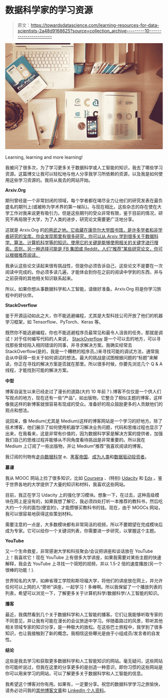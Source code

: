# 数据科学家的学习资源

> 原文：<https://towardsdatascience.com/learning-resources-for-data-scientists-2a48d9168625?source=collection_archive---------10----------------------->

![](img/c4abf9d1fc023228fe5c3298aafdb370.png)

Learning, learning and more learning!

我被问了很多次，为了学习更多关于数据科学或人工智能的知识，我去了哪些学习资源。这篇博文让我可以轻松地与他人分享我学习所依赖的资源，以及我是如何使用这些学习资源的。我将从我去的网站开始。

**Arxiv.Org**

期刊曾经是一个非常封闭的领域，每个学者都在竭尽全力让他们的研究发表在最负盛名的期刊上(或被称为学术界的第一梯队)。与现在相比，这些杂志的存在使在大学工作对我来说更有吸引力。但是这些期刊的受众非常有限，鉴于目前的情况，研究不再局限于大学，为了人类的进步，研究论文需要更广泛地分享。

这就是 Arxiv.Org 的[的用武之地。它收藏在康奈尔大学图书馆，是许多学者和非学者研究的宝库。你会发现那里有很多研究，你可以从 Arxiv 学到很多关于数据科学、算法、计算机科学等的知识。使用它的关键是能够使用相关的关键字进行搜索。否则，另一种选择可能是 FB 集团或 Reddit，人们“推荐”某些研究论文，你可以根据推荐阅读。](https://arxiv.org/)

我承认这些论文读起来很有挑战性，但是你必须告诉自己，这些论文不是要在一次阅读中完成的。你必须多读几遍，才能体会到你在之前的阅读中学到的东西，并与之前获得的其他相关知识联系起来。

所以，如果你想从事数据科学和人工智能，请做好准备。Arxiv.Org 将是你学习旅程中的好伙伴。

**StackOverflow**

鉴于开源运动如此之大，你不能逃避编程，尤其是大型科技公司开放了他们的机器学习框架，如 Tensorflow、PyTorch、Keras 等。

既然你不能逃避编程，你也不能逃避程序员最常见和最令人沮丧的任务，那就是调试！对于任何编写代码的人来说， [StackOverflow](https://stackoverflow.com/) 是一个可以去的地方，可以寻找那些曾经陷入相同错误的同事，并寻求解决方案。我确实经常去 StackOverflow(是的，我是一个糟糕的程序员。)来寻找可能的调试方法，通常我会从中获得一些关于如何调试的想法。最大的挑战是试图根据问题的“标题”来解读，你正在寻找的解决方案是否就在那里。所以很多时候，你要先浏览几个 Q & A 线程，才能找到可能的解决方案。

**中型**

博客自诞生以来已经走过了漫长的道路(大约 10 年前？).博客不仅仅是一个供人们写观点的地方，现在还有一些“产品”，如出版物，它整合了相似主题的博客，这样像我这样的新博客就很容易有现成的受众。准备好的观众鼓励更多的人贡献他们的观点和想法。

说回来，像 Medium(尤其是 Medium)这样的博客网站是一个学习的好地方。除了技术博客，他们展示了如何使用机器学习解决业务问题，代码和思维过程也显示了出来，在我看来，这是非常有价值的，因为数据科学家是解决方案的提供者，加强我们自己的思维过程并能够从不同角度看待挑战是非常重要的。所以我在 Medium 上订阅了一些出版物，并让 Medium“推荐”我喜欢阅读的博客。

我订阅的刊物有[走向数据科学](https://towardsdatascience.com/) e、[黑客帝国](https://hackernoon.com/)、[成为人类](https://becominghuman.ai/)和[数据驱动投资者](https://medium.com/datadriveninvestor)。

**慕课**

我从 MOOC 网站上捡了很多知识，比如 [Coursera](https://www.coursera.org/) 、(特别) [Udacity](https://www.udacity.com/) 和 [Edx](https://www.edx.org/) 。鉴于世界各地的大学提供了大量的知识和材料，我喜欢这些网站。

目前，我正在学习 Udacity 上的强化学习模块。想象一下，在过去，这种高级模块在网上是没有的，如果我想了解它，我必须四处打听一本推荐的教科书，然后吃大约一个月的面包(便宜的)，才能攒够买教科书的钱。现在，由于 MOOCs 网站，我可以很容易地获得这些策划材料。

需要注意的一点是，大多数模块都有非常简洁的视频，所以不要期望在完成模块后成为专家。它可以给你一个关键词列表，你需要进一步研究，以掌握这个主题。

**YouTube**

又一个生命救星，非常感谢大学和科技聚会/会议把讲座和谈话放在 YouTube 上！我喜欢它！现在 YouTube 上有很多大学讲座，如果我需要对某些主题的快速解释，我会去 YouTube 上寻找一个简短的视频，并以 1.5-2 倍的速度播放(另一个很棒的功能！).

世界知名的大学，如麻省理工学院和斯坦福大学，将他们的讲座放在网上，并允许任何可以上网的人“旁听”讲座，一起学习！多棒啊。所以我保留了一个播放列表的列表，希望可以浏览一下，了解更多关于计算机科学/数据科学/人工智能的知识。

**播客**

最近，我偶然看到几个关于数据科学和人工智能的播客。它们让我能够听取专家的不同意见，并让我有可能在漫长的会议旅途中学习。伴随着路过的风景，聆听其他相关领域专家的知识分享，是一种极大的放松。在这些巴士旅程中，我学到了很多知识，也让我接触到了新的概念。我相信这些曝光是由于小组成员/发言者的自发性。

**结论**

这些是我去学习和获取更多数据科学和人工智能知识的网站。毫无疑问，这些网站你可能听说过，但我在这里的分享更多的是创造一种意识，即你习惯的这些网站是你可以用来学习的网站，可以了解更多关于数据科学和人工智能的信息。

我希望这个博客对你有用。如果有，一定要分享。祝您的数据科学学习之旅愉快，请务必访问我的[其他博客文章](https://medium.com/@koolanalytics)和 [LinkedIn 个人资料](https://www.linkedin.com/in/koopingshung/)。